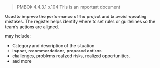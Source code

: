 > PMBOK 4.4.3.1 p.104
> This is an important document

Used to improve the performance of the project and to avoid repeating mistakes. 
The register helps identify where to set rules or guidelines so the team's actions are aligned.

may include:
 * Category and description of the situation
 * impact, recommendations, proposed actions
 * challenges, problems realized risks, realized opportunities, 
 * and more.


 
 
 

